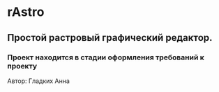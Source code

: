 # rAstro #
## Простой растровый графический редактор. ##
### Проект находится в стадии оформления требований к проекту ###
Автор: Гладких Анна
